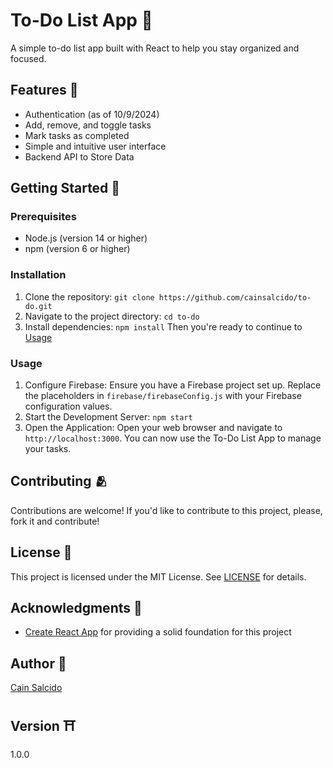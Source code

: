 To-Do List App 📝
=====================

A simple to-do list app built with React to help you stay organized and focused.

Features 📃
--------

* Authentication (as of 10/9/2024)
* Add, remove, and toggle tasks
* Mark tasks as completed
* Simple and intuitive user interface
* Backend API to Store Data

Getting Started 📌
---------------

### Prerequisites 

* Node.js (version 14 or higher)
* npm (version 6 or higher)

### Installation

1. Clone the repository: `git clone https://github.com/cainsalcido/to-do.git`
2. Navigate to the project directory: `cd to-do`
3. Install dependencies: `npm install`
Then you're ready to continue to [Usage](Usage)

### Usage

1. Configure Firebase: Ensure you have a Firebase project set up. Replace the placeholders in `firebase/firebaseConfig.js` with your Firebase configuration values.
2. Start the Development Server: `npm start`
3. Open the Application: Open your web browser and navigate to `http://localhost:3000`. You can now use the To-Do List App to manage your tasks.

Contributing 🫂
------------

Contributions are welcome! If you'd like to contribute to this project, please, fork it and contribute!

License 🪪
-------

This project is licensed under the MIT License. See [LICENSE](LICENSE) for details.

Acknowledgments 📢
---------------

* [Create React App](https://create-react-app.dev/) for providing a solid foundation for this project



Author 🧾
------

[Cain Salcido](https://github.com/cainsalcido)

Version ⛩️
---------

1.0.0
